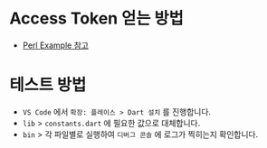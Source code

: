 # Access Token 얻는 방법
- [Perl Example 참고](https://github.com/heetakchoi/bandopenapi/blob/main/README.md)

# 테스트 방법
- `VS Code` 에서 `확장: 플레이스 > Dart 설치` 를 진행합니다.
- `lib` > `constants.dart` 에 필요한 값으로 대체합니다.
- `bin` > 각 파일별로 실행하여 `디버그 콘솔` 에 로그가 찍히는지 확인합니다.
